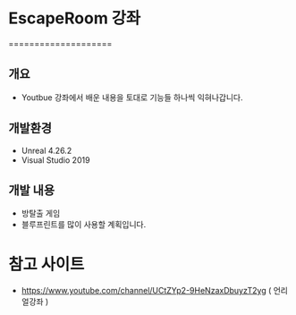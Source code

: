 # EscapeRoom 강좌
====================


개요
----------
* Youtbue 강좌에서 배운 내용을 토대로 기능들 하나씩 익혀나갑니다.


개발환경
-------
* Unreal 4.26.2
* Visual Studio 2019


개발 내용
------
* 방탈출 게임
* 블루프린트를 많이 사용할 계획입니다.


참고 사이트
=============
-  https://www.youtube.com/channel/UCtZYp2-9HeNzaxDbuyzT2yg ( 언리얼강좌 )


